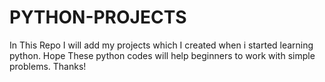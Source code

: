 # PYTHON-PROJECTS
In This Repo I will add my projects which I created when i started learning python. 
Hope These python codes will help beginners to work with simple problems.
Thanks!
